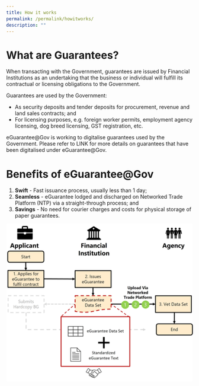 ```yaml
---
title: How it works
permalink: /permalink/howitworks/
description: ""
---
```


# What are Guarantees?
When transacting with the Government, guarantees are issued by Financial Institutions as an undertaking that the business or individual will fulfill its contractual or licensing obligations to the Government. 

Guarantees are used by the Government:
* As security deposits and tender deposits for procurement, revenue and land sales contracts; and
* For licensing purposes, e.g. foreign worker permits, employment agency licensing, dog breed licensing, GST registration, etc.

eGuarantee@Gov is working to digitalise guarantees used by the Government. Please refer to LINK for more details on guarantees that have been digitalised under eGuarantee@Gov.

# Benefits of eGuarantee@Gov

1. **Swift** - Fast issuance process, usually less than 1 day;
2. **Seamless** - eGuarantee lodged and discharged on Networked Trade Platform (NTP) via a straight-through process; and
3. **Savings** - No need for courier charges and costs for physical storage of paper guarantees.


![](/images/workflow.jpg)